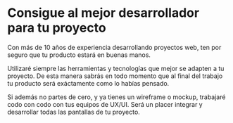 # Consigue al mejor desarrollador para tu proyecto

Con más de 10 años de experiencia desarrollando proyectos web, ten por seguro que tu producto estará en buenas manos.

Utilizaré siempre las herramientas y tecnologías que mejor se adapten a tu proyecto. De esta manera sabrás en todo momento que al final del trabajo tu producto será exáctamente como lo habías pensado.

Si además no partes de cero, y ya tienes un wireframe o mockup, trabajaré codo con codo con tus equipos de UX/UI. Será un placer integrar y desarrollar todas las pantallas de tu proyecto.


